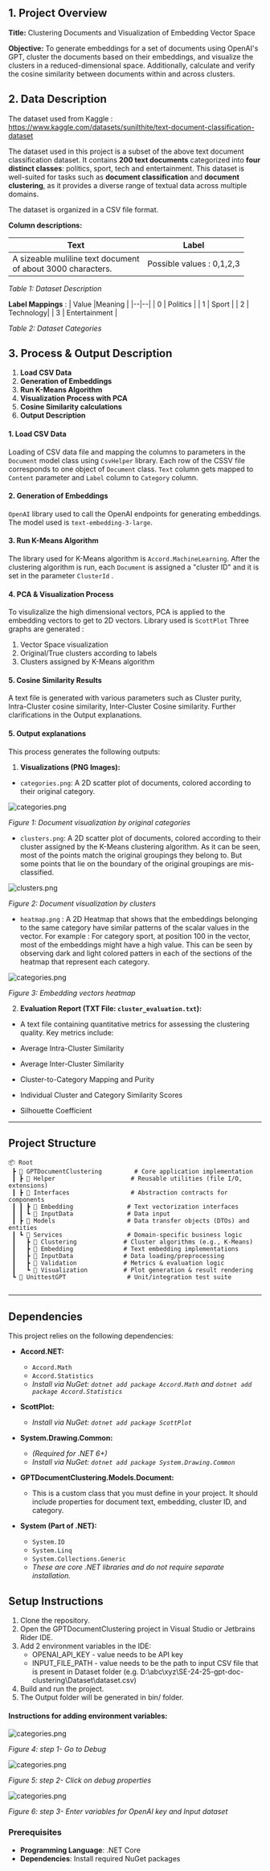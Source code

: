 ## 1. Project Overview

**Title:** Clustering Documents and Visualization of Embedding Vector Space

**Objective:** To generate embeddings for a set of documents using OpenAI's GPT, cluster the documents based on their embeddings, and visualize the clusters in a reduced-dimensional space. Additionally, calculate and verify the cosine similarity between documents within and across clusters.

## 2. Data Description
The dataset used from Kaggle :
https://www.kaggle.com/datasets/sunilthite/text-document-classification-dataset

The dataset used in this project is a subset of the above text document classification dataset. It contains **200 text documents** categorized into **four distinct classes**: politics, sport, tech and entertainment. This dataset is well-suited for tasks such as **document classification** and **document clustering**, as it provides a diverse range of textual data across multiple domains.

The dataset is organized in a CSV file format.

**Column descriptions:**

| Text | Label |
|--|--|
| A sizeable muliline text document <br> of about 3000 characters.  | Possible values : 0,1,2,3 |

*Table 1: Dataset Description*

**Label Mappings** : 
| Value |Meaning  |
|--|--|
| 0 | Politics |
| 1 | Sport |
| 2 |  Technology|
| 3 | Entertainment |

*Table 2: Dataset Categories*


## 3. Process & Output Description

 1. **Load CSV Data**
 2. **Generation of Embeddings**
 3. **Run K-Means Algorithm**
 4. **Visualization Process with PCA**
 5. **Cosine Similarity calculations**
 6. **Output Description**

  

#### 1. Load CSV Data
Loading of CSV data file and mapping the columns to parameters in the `Document` model class using `CsvHelper` library. Each row of the CSSV file corresponds to one object of `Document` class. 
 `Text` column gets mapped to `Content` parameter and `Label` column to `Category` column.
  
#### 2. Generation of Embeddings
`OpenAI` library used to call the OpenAI endpoints for generating embeddings. The model used is `text-embedding-3-large`.

#### 3. Run K-Means Algorithm
The library used for K-Means algorithm is `Accord.MachineLearning`. After the clustering algorithm is run, each `Document` is assigned a "cluster ID" and it is set in the parameter `ClusterId` .

#### 4. PCA & Visualization Process 
To visulizalize the high dimensional vectors, PCA is applied to the embedding vectors to get to 2D vectors. Library used is `ScottPlot`
Three graphs are generated : 

 1. Vector Space visualization
 2. Original/True clusters according to labels 
 3. Clusters assigned by K-Means algorithm

#### 5. Cosine Similarity Results 
A text file is generated with various parameters such as Cluster purity, Intra-Cluster cosine similarity, Inter-Cluster Cosine similarity. Further clarifications in the Output explanations. 

#### 5. Output explanations

This process generates the following outputs:

  

1.  **Visualizations (PNG Images):**

*  `categories.png`: A 2D scatter plot of documents, colored according to their original category.

![categories.png](../Outputs/3072_size_vector/categories.png "2D scatter plot of documents, colored according to their original category")

*Figure 1: Document visualization by original categories*

*  `clusters.png`: A 2D scatter plot of documents, colored according to their cluster assigned by the
K-Means clustering algorithm. 
As it can be seen, most of the points match the original groupings they belong to. But some points 
that lie on the boundary of the original groupings are mis-classified. 

![clusters.png](../Outputs/3072_size_vector/clusters.png "2D scatter plot of documents, colored according to their cluster assigned by the K-Means clustering algorithm.")

*Figure 2: Document visualization by clusters*

* `heatmap.png` : A 2D Heatmap that shows that the embeddings belonging to the same category have similar
patterns of the scalar values in the vector. For example : For category sport, at position 100 in the vector, 
most of the embeddings might have a high value. This can be seen by observing dark and light colored patters in 
each of the sections of the heatmap that represent each category.

![categories.png](../Outputs/heatmap.png "Heatmap depicting embedding vectors")

*Figure 3: Embedding vectors heatmap*

2.  **Evaluation Report (TXT File: `cluster_evaluation.txt`):**

* A text file containing quantitative metrics for assessing the clustering quality. Key metrics include:

* Average Intra-Cluster Similarity

* Average Inter-Cluster Similarity

* Cluster-to-Category Mapping and Purity

* Individual Cluster and Category Similarity Scores

* Silhouette Coefficient

---

## Project Structure

```plaintext
📦 Root
 ┣ 📂 GPTDocumentClustering         # Core application implementation
 ┃ ┣ 📂 Helper                     # Reusable utilities (file I/O, extensions)
 ┃ ┣ 📂 Interfaces                 # Abstraction contracts for components
 ┃ ┃ ┣ 📂 Embedding               # Text vectorization interfaces
 ┃ ┃ ┗ 📂 InputData               # Data input 
 ┃ ┣ 📂 Models                    # Data transfer objects (DTOs) and entities
 ┃ ┗ 📂 Services                  # Domain-specific business logic
 ┃   ┣ 📂 Clustering             # Cluster algorithms (e.g., K-Means)
 ┃   ┣ 📂 Embedding              # Text embedding implementations
 ┃   ┣ 📂 InputData              # Data loading/preprocessing
 ┃   ┣ 📂 Validation             # Metrics & evaluation logic
 ┃   ┗ 📂 Visualization          # Plot generation & result rendering
 ┗ 📂 UnittestGPT                 # Unit/integration test suite
     
```

---


## **Dependencies**
<!-- 
### **For Dataset**


### **For Embedding:**


### **For visualization and Cosine Similarity:**

## Dependencies
-->

This project relies on the following dependencies:

*   **Accord.NET:**
    *   `Accord.Math`
    *   `Accord.Statistics`
    *   _Install via NuGet: `dotnet add package Accord.Math` and `dotnet add package Accord.Statistics`_

*   **ScottPlot:**
    *   _Install via NuGet: `dotnet add package ScottPlot`_

*   **System.Drawing.Common:**
    *   _(Required for .NET 6+)_
    *   _Install via NuGet: `dotnet add package System.Drawing.Common`_

*   **GPTDocumentClustering.Models.Document:**
    *   This is a custom class that you must define in your project. It should include properties for document text, embedding, cluster ID, and category.

*   **System (Part of .NET):**
    *   `System.IO`
    *   `System.Linq`
    *   `System.Collections.Generic`
    *   _These are core .NET libraries and do not require separate installation._


## Setup Instructions

1. Clone the repository. 
2. Open the GPTDocumentClustering project in Visual Studio or Jetbrains Rider IDE. 
3. Add 2 environment variables in the IDE: 
    * OPENAI_API_KEY - value needs to be API key 
    * INPUT_FILE_PATH - value needs to be the path to input CSV file
                        that is present in Dataset folder (e.g. D:\abc\xyz\SE-24-25-gpt-doc-clustering\Dataset\dataset.csv)
4. Build and run the project.
5. The Output folder will be generated in bin/ folder.

#### Instructions for adding environment variables: 
![categories.png](./Miscelleneous/DEBUG.jpeg)

*Figure 4: step 1- Go to Debug*



![categories.png](./Miscelleneous/DEBUG_OPT.jpeg)

*Figure 5: step 2- Click on debug properties*

![categories.png](./Miscelleneous/ENV_VAR.jpeg)

*Figure 6: step 3- Enter variables for OpenAI key and Input dataset*

### Prerequisites

- **Programming Language**: .NET Core
- **Dependencies**: Install required NuGet packages

